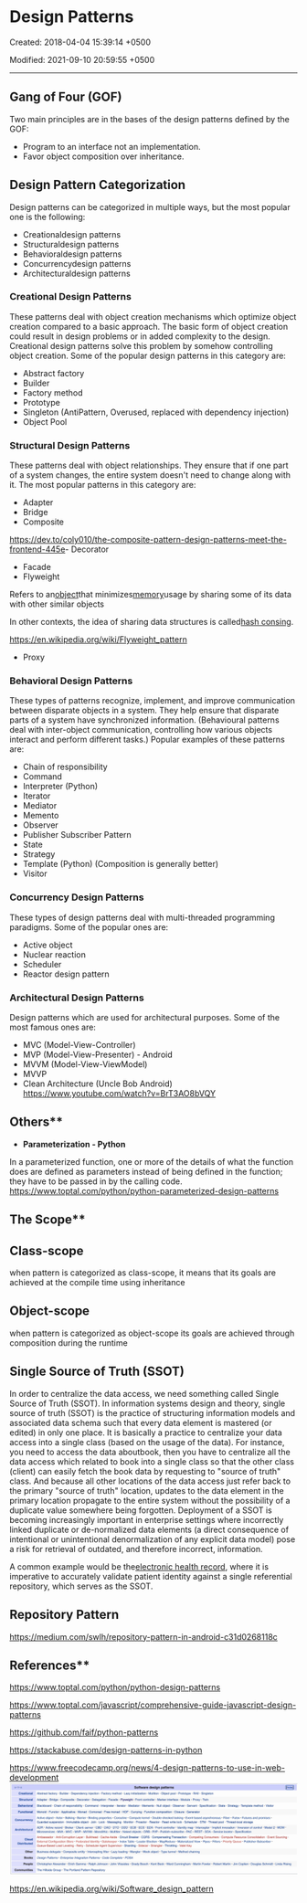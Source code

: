 # Design Patterns

Created: 2018-04-04 15:39:14 +0500

Modified: 2021-09-10 20:59:55 +0500

---

## Gang of Four (GOF)

Two main principles are in the bases of the design patterns defined by the GOF:

- Program to an interface not an implementation.
- Favor object composition over inheritance.

##

## Design Pattern Categorization

Design patterns can be categorized in multiple ways, but the most popular one is the following:

- Creationaldesign patterns
- Structuraldesign patterns
- Behavioraldesign patterns
- Concurrencydesign patterns
- Architecturaldesign patterns

### Creational Design Patterns

These patterns deal with object creation mechanisms which optimize object creation compared to a basic approach. The basic form of object creation could result in design problems or in added complexity to the design. Creational design patterns solve this problem by somehow controlling object creation. Some of the popular design patterns in this category are:

- Abstract factory
- Builder
- Factory method
- Prototype
- Singleton (AntiPattern, Overused, replaced with dependency injection)
- Object Pool

### Structural Design Patterns

These patterns deal with object relationships. They ensure that if one part of a system changes, the entire system doesn't need to change along with it. The most popular patterns in this category are:

- Adapter
- Bridge
- Composite

<https://dev.to/coly010/the-composite-pattern-design-patterns-meet-the-frontend-445e>-   Decorator

- Facade
- Flyweight

Refers to an[object](https://en.wikipedia.org/wiki/Object_(computer_science))that minimizes[memory](https://en.wikipedia.org/wiki/Computer_memory)usage by sharing some of its data with other similar objects

In other contexts, the idea of sharing data structures is called[hash consing](https://en.wikipedia.org/wiki/Hash_consing).

<https://en.wikipedia.org/wiki/Flyweight_pattern>

- Proxy

### Behavioral Design Patterns

These types of patterns recognize, implement, and improve communication between disparate objects in a system. They help ensure that disparate parts of a system have synchronized information. (Behavioural patterns deal with inter-object communication, controlling how various objects interact and perform different tasks.) Popular examples of these patterns are:

- Chain of responsibility
- Command
- Interpreter (Python)
- Iterator
- Mediator
- Memento
- Observer
- Publisher Subscriber Pattern
- State
- Strategy
- Template (Python) (Composition is generally better)
- Visitor

### Concurrency Design Patterns

These types of design patterns deal with multi-threaded programming paradigms. Some of the popular ones are:

- Active object
- Nuclear reaction
- Scheduler
- Reactor design pattern

### Architectural Design Patterns

Design patterns which are used for architectural purposes. Some of the most famous ones are:

- MVC (Model-View-Controller)
- MVP (Model-View-Presenter) - Android
- MVVM (Model-View-ViewModel)
- MVVP
- Clean Architecture (Uncle Bob Android)
<https://www.youtube.com/watch?v=BrT3AO8bVQY>

## Others**

- **Parameterization - Python**

In a parameterized function, one or more of the details of what the function does are defined as parameters instead of being defined in the function; they have to be passed in by the calling code.
<https://www.toptal.com/python/python-parameterized-design-patterns>

## The Scope**

## Class-scope

when pattern is categorized as class-scope, it means that its goals are achieved at the compile time using inheritance

## Object-scope

when pattern is categorized as object-scope its goals are achieved through composition during the runtime

## Single Source of Truth (SSOT)

In order to centralize the data access, we need something called Single Source of Truth (SSOT).
In information systems design and theory, single source of truth (SSOT) is the practice of structuring information models and associated data schema such that every data element is mastered (or edited) in only one place.
It is basically a practice to centralize your data access into a single class (based on the usage of the data). For instance, you need to access the data aboutbook, then you have to centralize all the data access which related to book into a single class so that the other class (client) can easily fetch the book data by requesting to "source of truth" class.
And because all other locations of the data access just refer back to the primary "source of truth" location, updates to the data element in the primary location propagate to the entire system without the possibility of a duplicate value somewhere being forgotten.
Deployment of a SSOT is becoming increasingly important in enterprise settings where incorrectly linked duplicate or de-normalized data elements (a direct consequence of intentional or unintentional denormalization of any explicit data model) pose a risk for retrieval of outdated, and therefore incorrect, information.

A common example would be the[electronic health record](https://en.wikipedia.org/wiki/Electronic_health_record), where it is imperative to accurately validate patient identity against a single referential repository, which serves as the SSOT.

## Repository Pattern

<https://medium.com/swlh/repository-pattern-in-android-c31d0268118c>

## References**

<https://www.toptal.com/python/python-design-patterns>

<https://www.toptal.com/javascript/comprehensive-guide-javascript-design-patterns>

<https://github.com/faif/python-patterns>

<https://stackabuse.com/design-patterns-in-python>

<https://www.freecodecamp.org/news/4-design-patterns-to-use-in-web-development>
![image](media/Design-Patterns-image1.jpg)

<https://en.wikipedia.org/wiki/Software_design_pattern>

